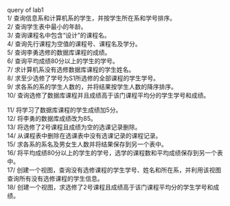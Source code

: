 query of lab1  
1/  查询信息系和计算机系的学生，并按学生所在系和学号排序。  
2/  查询学生表中最小的年龄。  
3/  查询课程名中包含“设计”的课程名。  
4/  查询先行课程为空值的课程号、课程名及学分。  
5/  查询李勇选修的数据库课程的成绩。  
6/  查询平均成绩80分以上的学生的学号。  
7/  求计算机系没有选修数据库课程的学生姓名。  
8/  求至少选修了学号为S1所选修的全部课程的学生学号。  
9/  求各系的系的学生人数的，并将结果按学生人数的降序排序。  
10/  查询选修了数据库课程并且成绩高于该门课程平均分的学生学号和成绩。  
  
11/ 将学习了数据库课程的学生成绩加5分。  
12/  将李勇的数据库成绩改为85。  
13/  将选修了2号课程且成绩为空的选课记录删除。  
14/  从课程表中删除在选课表中没有选课记录的课程记录。    
15/  求各系的系名及男女生人数并将结果保存到另一个表中。  
16/  将平均成绩80分以上的学生的学号，选学的课程数和平均成绩保存到另一个表中。  
17/ 创建一个视图，查询没有选修课程的学生学号、姓名和所在系，并利用该视图查询所有没有选修课程的学生信息。   
18/ 创建一个视图，求选修了2号课程且成绩高于该门课程平均分的学生学号和成绩。  
 
